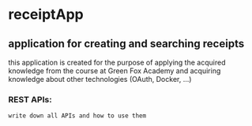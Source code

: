 # receiptApp
## application for creating and searching receipts
this application is created for the purpose of applying the acquired knowledge from the course at Green Fox Academy and acquiring knowledge about other technologies (OAuth, Docker, ...)
### REST APIs:
    write down all APIs and how to use them
